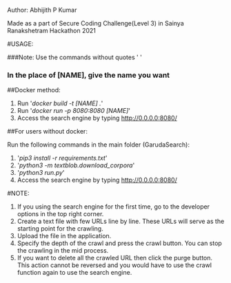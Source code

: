Author: Abhijith P Kumar

Made as a part of Secure Coding Challenge(Level 3) in Sainya Ranakshetram Hackathon 2021

#USAGE:

###Note: Use the commands without quotes ' '
### In the place of [NAME], give the name you want

##Docker method:

1. Run '*docker build -t [NAME] .*'
2. Run '*docker run -p 8080:8080 [NAME]*'
3. Access the search engine by typing http://0.0.0.0:8080/


##For users without docker:

Run the following commands in the main folder (GarudaSearch):

1. '*pip3 install -r requirements.txt*' 
2. '*python3 -m textblob.download_corpora*'
3. '*python3 run.py*'
4. Access the search engine by typing http://0.0.0.0:8080/ 

#NOTE:

1. If you using the search engine for the first time, go to the developer options in the top right corner.
2. Create a text file with few URLs line by line. These URLs will serve as the starting point for the crawling.
3. Upload the file in the application.
4. Specify the depth of the crawl and press the crawl button. You can stop the crawling in the mid process. 
5. If you want to delete all the crawled URL then click the purge button. This action cannot be reversed and you would have to use the crawl function again to use the search engine.
